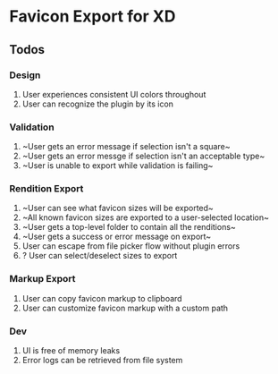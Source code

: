 # Favicon Export for XD

## Todos

### Design

1. User experiences consistent UI colors throughout
1. User can recognize the plugin by its icon

### Validation

1. ~User gets an error message if selection isn't a square~
1. ~User gets an error messge if selection isn't an acceptable type~
1. ~User is unable to export while validation is failing~

### Rendition Export

1. ~User can see what favicon sizes will be exported~
1. ~All known favicon sizes are exported to a user-selected location~
1. ~User gets a top-level folder to contain all the renditions~
1. ~User gets a success or error message on export~
1. User can escape from file picker flow without plugin errors
1. ? User can select/deselect sizes to export

### Markup Export

1. User can copy favicon markup to clipboard
1. User can customize favicon markup with a custom path

### Dev

1. UI is free of memory leaks
1. Error logs can be retrieved from file system
